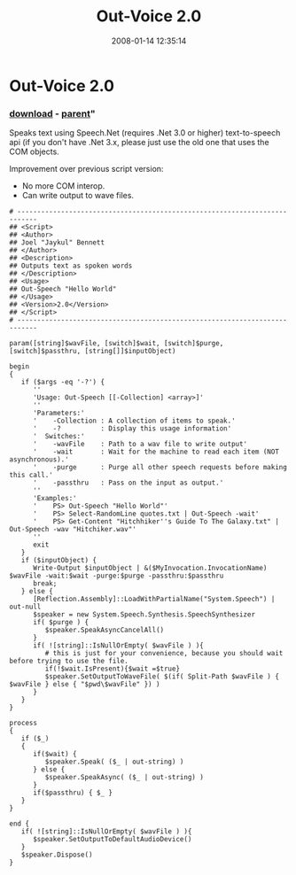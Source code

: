 ﻿---
pid:            111
parent:         109
children:       
poster:         Joel Bennett
title:          Out-Voice 2.0
date:           2008-01-14 12:35:14
format:         posh
---

# Out-Voice 2.0

### [download](111.ps1) - [parent](109.md)"

Speaks text using Speech.Net (requires .Net 3.0 or higher) text-to-speech api (if you don't have .Net 3.x, please just use the old one that uses the COM objects.

Improvement over previous script version: 
+ No more COM interop.
+ Can write output to wave files.

```posh
# ---------------------------------------------------------------------------
## <Script>
## <Author>
## Joel "Jaykul" Bennett
## </Author>
## <Description>
## Outputs text as spoken words
## </Description>
## <Usage>
## Out-Speech "Hello World"
## </Usage>
## <Version>2.0</Version>
## </Script>
# ---------------------------------------------------------------------------

param([string]$wavFile, [switch]$wait, [switch]$purge, [switch]$passthru, [string[]]$inputObject)

begin
{  
   if ($args -eq '-?') {
      ''
      'Usage: Out-Speech [[-Collection] <array>]'
      ''
      'Parameters:'
      '    -Collection : A collection of items to speak.'
      '    -?          : Display this usage information'
      '  Switches:'
      '    -wavFile    : Path to a wav file to write output'
      '    -wait       : Wait for the machine to read each item (NOT asynchronous).'
      '    -purge      : Purge all other speech requests before making this call.'
      '    -passthru   : Pass on the input as output.'
      ''
      'Examples:'
      '    PS> Out-Speech "Hello World"'
      '    PS> Select-RandomLine quotes.txt | Out-Speech -wait'
      '    PS> Get-Content "Hitchhiker''s Guide To The Galaxy.txt" | Out-Speech -wav "Hitchiker.wav"'
      ''
      exit
   }
   if ($inputObject) {
      Write-Output $inputObject | &($MyInvocation.InvocationName) $wavFile -wait:$wait -purge:$purge -passthru:$passthru
      break;
   } else {
      [Reflection.Assembly]::LoadWithPartialName("System.Speech") | out-null
      $speaker = new System.Speech.Synthesis.SpeechSynthesizer
      if( $purge ) {
         $speaker.SpeakAsyncCancelAll()
      }
      if( ![string]::IsNullOrEmpty( $wavFile ) ){
         # this is just for your convenience, because you should wait before trying to use the file.
         if(!$wait.IsPresent){$wait =$true} 
         $speaker.SetOutputToWaveFile( $(if( Split-Path $wavFile ) { $wavFile } else { "$pwd\$wavFile" }) )
      }
   }
}

process
{
   if ($_)
   {
      if($wait) {
         $speaker.Speak( ($_ | out-string) )
      } else {
         $speaker.SpeakAsync( ($_ | out-string) )
      }
      if($passthru) { $_ }
   }
}

end {
   if( ![string]::IsNullOrEmpty( $wavFile ) ){
      $speaker.SetOutputToDefaultAudioDevice()
   }
   $speaker.Dispose()
}
```
